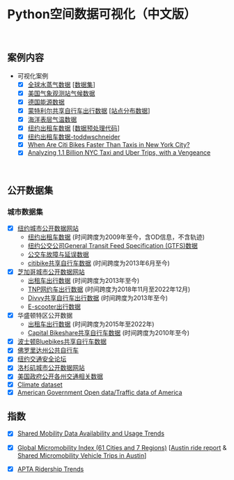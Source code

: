 # Python空间数据可视化（中文版）

<br>

## 案例内容

- 可视化案例
  - [x] [全球水蒸气数据](https://medium.com/@xinyu.chen/visualizing-global-water-vapor-patterns-in-python-776bf08b3179) [[数据集](https://github.com/xinychen/climate-tensor)]
  - [x] [美国气象观测站气候数据](https://medium.com/@xinyu.chen/visualizing-station-level-usa-temperature-data-in-python-4f813fb9116a)
  - [x] [德国能源数据](https://medium.com/@xinyu.chen/visualizing-germany-energy-consumption-data-in-python-200e7cc3e506)
  - [x] [蒙特利尔共享自行车出行数据](https://medium.com/@xinyu.chen/montreal-bikeshare-data-analysis-ii-visualizing-bike-trips-on-road-networks-3d9ab7e5787c) [[站点分布数据](https://medium.com/@xinyu.chen/montreal-bikeshare-data-analysis-i-bikeshare-station-visualization-and-analysis-f5bec23e72f0)]
  - [x] [海洋表层气温数据](https://medium.com/@xinyu.chen/visualize-global-sea-surface-temperature-data-in-python-21a6324df563)
  - [x] [纽约出租车数据](https://github.com/xinychen/vars) [[数据预处理代码](https://transdim.github.io/dataset/NYC-taxi/)]
  - [x] [纽约出租车数据-toddwschneider](https://github.com/toddwschneider/nyc-taxi-data)
  - [x] [When Are Citi Bikes Faster Than Taxis in New York City?](https://toddwschneider.com/posts/taxi-vs-citi-bike-nyc/)
  - [x] [Analyzing 1.1 Billion NYC Taxi and Uber Trips, with a Vengeance](https://toddwschneider.com/posts/analyzing-1-1-billion-nyc-taxi-and-uber-trips-with-a-vengeance/)
 
<br>

## 公开数据集

### 城市数据集

- [x] [纽约城市公开数据网站](https://www.nyc.gov/site/designcommission/design-references/open-data.page)
   - [纽约出租车数据](https://www.nyc.gov/site/tlc/about/tlc-trip-record-data.page) (时间跨度为2009年至今，含OD信息，不含轨迹)
   - [纽约公交公司General Transit Feed Specification (GTFS)数据](https://transitfeeds.com/p/mta/85)
   - [公交车故障与延误数据](https://data.cityofchicago.org/Transportation/Transportation-Network-Providers-Trips-2018-2022-/m6dm-c72p)
   - [citibike共享自行车数据](https://citibikenyc.com/system-data) (时间跨度为2013年6月至今)
- [x] [芝加哥城市公开数据网站](https://www.chicago.gov/city/en/narr/foia/CityData.html)
   - [出租车出行数据](https://data.cityofchicago.org/Transportation/Taxi-Trips/wrvz-psew) (时间跨度为2013年至今)
   - [TNP网约车出行数据](https://data.cityofchicago.org/Transportation/Transportation-Network-Providers-Trips-2018-2022-/m6dm-c72p) (时间跨度为2018年11月至2022年12月)
   - [Divvy共享自行车出行数据](https://divvybikes.com/system-data) (时间跨度为2013年至今)
   - [E-scooter出行数据](https://catalog.data.gov/dataset/e-scooter-trips)
- [x] 华盛顿特区公开数据
   - [出租车出行数据](https://opendata.dc.gov/explore?query=taxi) (时间跨度为2015年至2022年)
   - [Capital Bikeshare共享自行车数据](https://capitalbikeshare.com/system-data) (时间跨度为2010年至今)
- [x] [波士顿Bluebikes共享自行车数据](https://bluebikes.com/system-data)
- [x] [佛罗里达州公共自行车](https://www.citibikemiami.com/#stationmap)
- [x] [纽约交通安全论坛](https://trafficsafetyforum.nypdonline.org/2e5c3f4b-85c1-4635-83c6-22b27fe7c75c/view/89)
- [x] [洛杉矶城市公开数据网站](https://data.lacity.org/)
- [x] [美国政府公开各州交通相关数据](https://catalog.data.gov/dataset/?tags_limit=0&res_format=XML&groups=local&tags=transportation)	
- [x] [Climate dataset](https://climexp.knmi.nl/start.cgi?id=51e9b9c2ffa5bf2a83a469eba86afa0f)
- [x] [American Government Open data/Traffic data of America](https://catalog.data.gov/dataset)

## 指数

- [x] [Shared Mobility Data Availability and Usage Trends](https://publications.anl.gov/anlpubs/2022/05/175312.pdf)
- [x] [Global Micromobility Index (61 Cities and 7 Regions)](https://public.ridereport.com/) [[Austin ride report](https://public.ridereport.com/austin) & [Shared Micromobility Vehicle Trips in Austin](https://data.austintexas.gov/Transportation-and-Mobility/Shared-Micromobility-Vehicle-Trips/7d8e-dm7r)]
- [x] [APTA Ridership Trends](https://transitapp.com/APTA)

